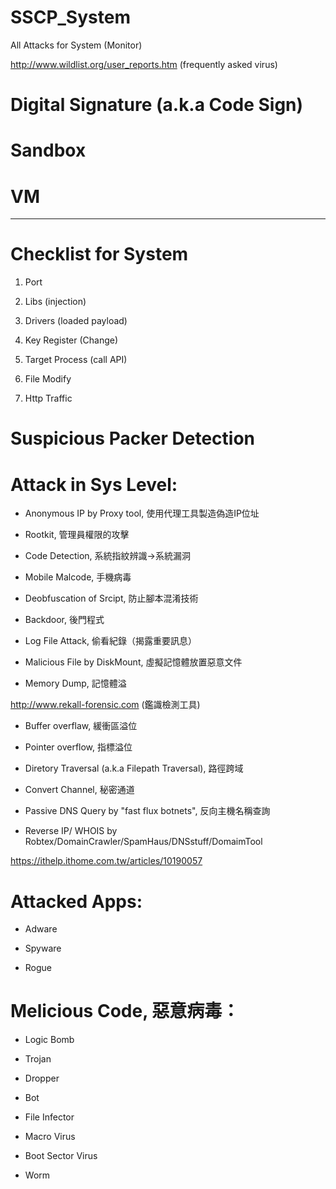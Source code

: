# SSCP_System
All Attacks for System (Monitor)

http://www.wildlist.org/user_reports.htm (frequently asked virus)

# Digital Signature (a.k.a Code Sign)

# Sandbox

# VM

------------------------------------------------------------

# Checklist for System

1. Port

2. Libs (injection)

3. Drivers (loaded payload)

4. Key Register (Change)

5. Target Process (call API)

6. File Modify

7. Http Traffic

# Suspicious Packer Detection


# Attack in Sys Level:

* Anonymous IP by Proxy tool, 使用代理工具製造偽造IP位址

* Rootkit, 管理員權限的攻擊

* Code Detection, 系統指紋辨識->系統漏洞

* Mobile Malcode, 手機病毒

* Deobfuscation of Srcipt, 防止腳本混淆技術

* Backdoor, 後門程式

* Log File Attack, 偷看紀錄（揭露重要訊息）

* Malicious File by DiskMount, 虛擬記憶體放置惡意文件

* Memory Dump, 記憶體溢

http://www.rekall-forensic.com (鑑識檢測工具)

* Buffer overflaw, 緩衝區溢位

* Pointer overflow, 指標溢位

* Diretory Traversal (a.k.a Filepath Traversal), 路徑跨域

* Convert Channel, 秘密通道

* Passive DNS Query by "fast flux botnets", 反向主機名稱查詢

* Reverse IP/ WHOIS by Robtex/DomainCrawler/SpamHaus/DNSstuff/DomaimTool

https://ithelp.ithome.com.tw/articles/10190057

# Attacked Apps:

* Adware

* Spyware

* Rogue

# Melicious Code, 惡意病毒：

* Logic Bomb

* Trojan

* Dropper

* Bot

* File Infector

* Macro Virus

* Boot Sector Virus

* Worm

